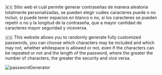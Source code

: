 🇲🇽 Sitio web el cuál permite generar contraseñas de manera aleatoria totalmente personalizadas, se pueden elegir cuáles caracteres puede o no incluir, si puede tener espacios en
   blanco o no, si los caracteres se pueden repetir o no y la longitud de la contraseña, que a mayor cantidad de caracteres mayor seguridad y viceversa.

🇺🇸 This website allows you to randomly generate fully customized passwords, you can choose which characters may be included and which may not, whether whitespace is allowed or not,
   even if the characters can be repeated or not and the length of the password, where the greater the number of characters, the greater the security and vice versa.

![passwordGenerator](https://github.com/MauricioBarrueta/PasswordGenerator/assets/60496232/f9913490-2b67-4b5a-b6d0-8fb7af347313)
